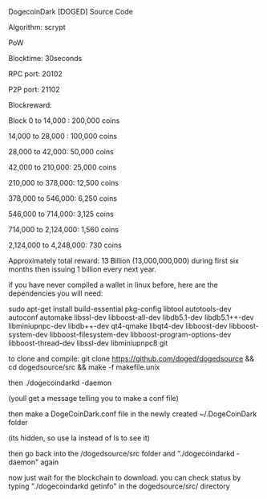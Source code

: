 DogecoinDark [DOGED] Source Code

Algorithm: scrypt

PoW

Blocktime: 30seconds

RPC port: 20102

P2P port: 21102


Blockreward: 

Block 0 to 14,000 : 200,000 coins

14,000 to 28,000 : 100,000 coins

28,000 to 42,000: 50,000 coins

42,000 to 210,000: 25,000 coins

210,000 to 378,000: 12,500 coins

378,000 to 546,000: 6,250 coins

546,000 to 714,000: 3,125 coins

714,000 to 2,124,000: 1,560 coins

2,124,000 to 4,248,000: 730 coins

Approximately total reward: 13 Billion (13,000,000,000) during first six months then issuing 1 billion every next year.


if you have never compiled a wallet in linux before, here are the dependencies you will need:

sudo apt-get install build-essential pkg-config libtool autotools-dev autoconf automake libssl-dev libboost-all-dev libdb5.1-dev libdb5.1++-dev libminiupnpc-dev libdb++-dev qt4-qmake libqt4-dev libboost-dev libboost-system-dev libboost-filesystem-dev libboost-program-options-dev libboost-thread-dev libssl-dev libminiupnpc8 git

to clone and compile:
git clone https://github.com/doged/dogedsource && cd dogedsource/src && make -f makefile.unix

then ./dogecoindarkd -daemon

(youll get a message telling you to make a conf file)

then make a DogeCoinDark.conf file in the newly created ~/.DogeCoinDark folder 

(its hidden, so use la instead of ls to see it)

then go back into the /dogedsource/src folder and "./dogecoindarkd -daemon" again

now just wait for the blockchain to download. you can check status by typing "./dogecoindarkd getinfo" in the dogedsource/src/  directory
